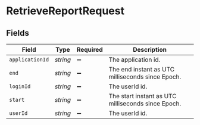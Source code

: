 # RetrieveReportRequest


## Fields

| Field                                              | Type                                               | Required                                           | Description                                        |
| -------------------------------------------------- | -------------------------------------------------- | -------------------------------------------------- | -------------------------------------------------- |
| `applicationId`                                    | *string*                                           | :heavy_minus_sign:                                 | The application id.                                |
| `end`                                              | *string*                                           | :heavy_minus_sign:                                 | The end instant as UTC milliseconds since Epoch.   |
| `loginId`                                          | *string*                                           | :heavy_minus_sign:                                 | The userId id.                                     |
| `start`                                            | *string*                                           | :heavy_minus_sign:                                 | The start instant as UTC milliseconds since Epoch. |
| `userId`                                           | *string*                                           | :heavy_minus_sign:                                 | The userId id.                                     |